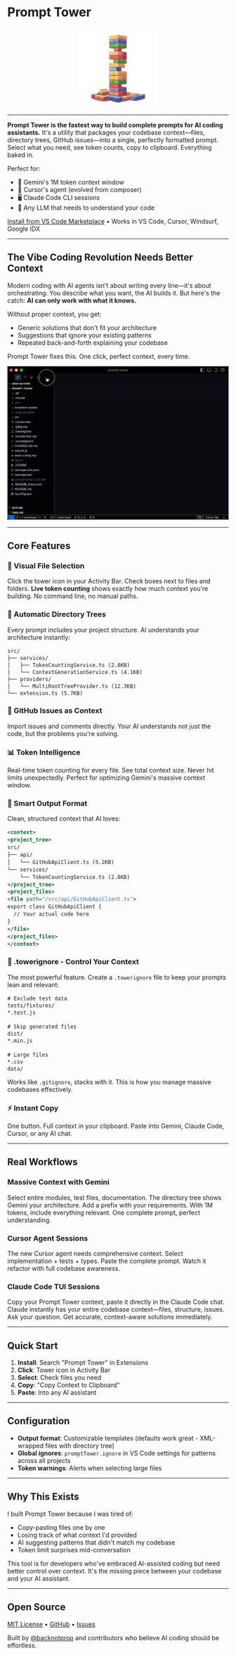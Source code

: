 # Prompt Tower

<div align="center">
  <img src="https://github.com/backnotprop/prompt-tower/blob/main/assets/image-tny.png?raw=true" alt="Prompt Tower" width="180"/>
</div>
<hr>

**Prompt Tower is the fastest way to build complete prompts for AI coding assistants.** It's a utility that packages your codebase context—files, directory trees, GitHub issues—into a single, perfectly formatted prompt. Select what you need, see token counts, copy to clipboard. Everything baked in.

Perfect for:

- 🌌 Gemini's 1M token context window
- 🧊 Cursor's agent (evolved from composer)
- 🖥️ Claude Code CLI sessions
- 🤖 Any LLM that needs to understand your code

[Install from VS Code Marketplace](https://marketplace.visualstudio.com/items?itemName=backnotprop.prompt-tower) • Works in VS Code, Cursor, Windsurf, Google IDX

---

## The Vibe Coding Revolution Needs Better Context

Modern coding with AI agents isn't about writing every line—it's about orchestrating. You describe what you want, the AI builds it. But here's the catch: **AI can only work with what it knows.**

Without proper context, you get:

- Generic solutions that don't fit your architecture
- Suggestions that ignore your existing patterns
- Repeated back-and-forth explaining your codebase

Prompt Tower fixes this. One click, perfect context, every time.

![Prompt Tower Demo](https://github.com/backnotprop/prompt-tower/blob/main/assets/prompt-tower-v1.0.0.gif?raw=true)

---

## Core Features

### 📁 Visual File Selection

Click the tower icon in your Activity Bar. Check boxes next to files and folders. **Live token counting** shows exactly how much context you're building. No command line, no manual paths.

### 🌳 Automatic Directory Trees

Every prompt includes your project structure. AI understands your architecture instantly:

```
src/
├── services/
│   ├── TokenCountingService.ts (2.8KB)
│   └── ContextGenerationService.ts (4.1KB)
├── providers/
│   └── MultiRootTreeProvider.ts (12.3KB)
└── extension.ts (5.7KB)
```

### 🐙 GitHub Issues as Context

Import issues and comments directly. Your AI understands not just the code, but the problems you're solving.

### 📊 Token Intelligence

Real-time token counting for every file. See total context size. Never hit limits unexpectedly. Perfect for optimizing Gemini's massive context window.

### 🎨 Smart Output Format

Clean, structured context that AI loves:

```xml
<context>
<project_tree>
src/
├── api/
│   └── GitHubApiClient.ts (5.2KB)
└── services/
    └── TokenCountingService.ts (2.8KB)
</project_tree>
<project_files>
<file path="/src/api/GitHubApiClient.ts">
export class GitHubApiClient {
  // Your actual code here
}
</file>
</project_files>
</context>
```

### 🎯 .towerignore - Control Your Context

The most powerful feature. Create a `.towerignore` file to keep your prompts lean and relevant:

```gitignore
# Exclude test data
tests/fixtures/
*.test.js

# Skip generated files
dist/
*.min.js

# Large files
*.csv
data/
```

Works like `.gitignore`, stacks with it. This is how you manage massive codebases effectively.

### ⚡ Instant Copy

One button. Full context in your clipboard. Paste into Gemini, Claude Code, Cursor, or any AI chat.

---

## Real Workflows

### Massive Context with Gemini

Select entire modules, test files, documentation. The directory tree shows Gemini your architecture. Add a prefix with your requirements. With 1M tokens, include everything relevant. One complete prompt, perfect understanding.

### Cursor Agent Sessions

The new Cursor agent needs comprehensive context. Select implementation + tests + types. Paste the complete prompt. Watch it refactor with full codebase awareness.

### Claude Code TUI Sessions

Copy your Prompt Tower context, paste it directly in the Claude Code chat. Claude instantly has your entire codebase context—files, structure, issues. Ask your question. Get accurate, context-aware solutions immediately.

---

## Quick Start

1. **Install**: Search "Prompt Tower" in Extensions
2. **Click**: Tower icon in Activity Bar
3. **Select**: Check files you need
4. **Copy**: "Copy Context to Clipboard"
5. **Paste**: Into any AI assistant

---

## Configuration

- **Output format**: Customizable templates (defaults work great - XML-wrapped files with directory tree)
- **Global ignores**: `promptTower.ignore` in VS Code settings for patterns across all projects
- **Token warnings**: Alerts when selecting large files

---

## Why This Exists

I built Prompt Tower because I was tired of:

- Copy-pasting files one by one
- Losing track of what context I'd provided
- AI suggesting patterns that didn't match my codebase
- Token limit surprises mid-conversation

This tool is for developers who've embraced AI-assisted coding but need better control over context. It's the missing piece between your codebase and your AI assistant.

---

## Open Source

[MIT License](LICENSE) • [GitHub](https://github.com/backnotprop/prompt-tower) • [Issues](https://github.com/backnotprop/prompt-tower/issues)

Built by [@backnotprop](https://github.com/backnotprop) and contributors who believe AI coding should be effortless.
